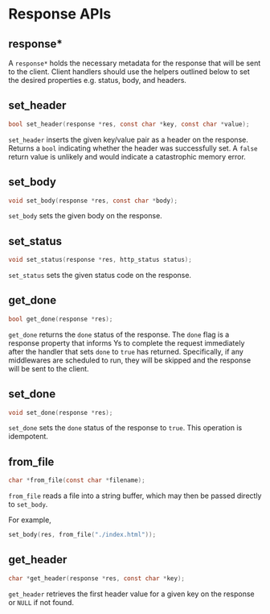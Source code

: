 # Response APIs

## response*

A `response*` holds the necessary metadata for the response that will be
sent to the client. Client handlers should use the helpers outlined below to set the desired properties e.g. status, body, and headers.

## set_header

```c
bool set_header(response *res, const char *key, const char *value);
```

`set_header` inserts the given key/value pair as a header on the response. Returns a `bool` indicating whether the header was successfully set. A `false` return value is unlikely and would indicate a catastrophic memory error.

## set_body

```c
void set_body(response *res, const char *body);
```

`set_body` sets the given body on the response.

## set_status

```c
void set_status(response *res, http_status status);
```

`set_status` sets the given status code on the response.

## get_done

```c
bool get_done(response *res);
```

`get_done` returns the `done` status of the response. The `done` flag is a response property that informs Ys to complete the request immediately after the handler that sets `done` to `true` has returned. Specifically, if any middlewares are scheduled to run, they will be skipped and the response will be sent to the client.


## set_done

```c
void set_done(response *res);
```

`set_done` sets the `done` status of the response to `true`. This operation is
idempotent.


## from_file

```c
char *from_file(const char *filename);
```

`from_file` reads a file into a string buffer, which may then be passed
directly to `set_body`.

For example,

```c
set_body(res, from_file("./index.html"));
```

## get_header

```c
char *get_header(response *res, const char *key);
```

`get_header` retrieves the first header value for a given key on
the response or `NULL` if not found.
